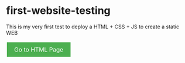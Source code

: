 # first-website-testing
This is my very first test to deploy a HTML + CSS + JS to create a static WEB

<!-- HTML -->
<a href="first-website-testing/first_resource/html_test.html" style="background-color:#4CAF50; color:white; padding:10px 20px; text-align:center; text-decoration:none; display:inline-block; font-size:16px; margin:4px 2px; cursor:pointer;">Go to HTML Page</a>
